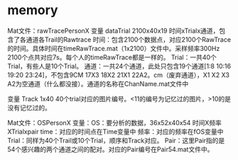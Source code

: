 # memory

Mat文件：rawTracePersonX
变量 dataTrial 2100x40x19 时间xTrialx通道，包含了各通道各Trail的Rawtrace
	时间：包含2100个数据点，对应2100个RawTrace的时间。具体时间在timeRawTrace.mat（1x2100）文件中。采样频率300Hz 2100个点共对应7s。每个人的timeRawTrace都是一样的。
	Trial：一共40个Trial，有些人是10个Trial。
	通道：一共24个通道，此处只包含19个通道[1:8 10:16 19:20 23:24]，不包含9CM 17X3 18X2 21X1 22A2。cm（废弃通道），X1 X2 X3 A2为空通道（什么都没接）。通道的名称在ChanName.mat文件中

变量 Track 1x40 
	40个trial对应的图片编号。<11的编号为记忆过的图片，>10的是没有记忆过的。

Mat文件：OSPersonX
变量：OS：要分析的数据，36x52x40x54 时间X频率XTrialxpair
	time：对应的时间点在Time变量中
	频率：对应的频率在fOS变量中
	Trial：同样为40个Trail或10个Trial，顺序和Track对应。
	Pair：这里Pair指的是54个感兴趣的两个通道之间的配对。对应的Pair编号在Pair54.mat文件中。
	